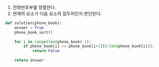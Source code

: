 1. 전화번호부를 정렬한다.
2. 현재의 요소가 다음 요소의 접두어인지 판단한다.

```python
def solution(phone_book):
    answer = True
    phone_book.sort()
    
    for i in range(len(phone_book)-1):
        if phone_book[i] == phone_book[i+1][0:len(phone_book[i])]:
            return False
        
    return answer
```